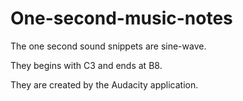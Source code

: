 # One-second-music-notes

The one second sound snippets are sine-wave.

They begins with C3 and ends at B8.

They are created by the Audacity application.
